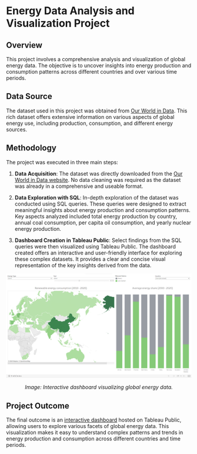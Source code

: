 # Energy Data Analysis and Visualization Project

## Overview
This project involves a comprehensive analysis and visualization of global energy data. The objective is to uncover insights into energy production and consumption patterns across different countries and over various time periods. 

## Data Source
The dataset used in this project was obtained from [Our World in Data](https://ourworldindata.org). This rich dataset offers extensive information on various aspects of global energy use, including production, consumption, and different energy sources.

## Methodology
The project was executed in three main steps:

1. **Data Acquisition**: The dataset was directly downloaded from the [Our World in Data website](https://ourworldindata.org/energy). No data cleaning was required as the dataset was already in a comprehensive and useable format.

2. **Data Exploration with SQL**: In-depth exploration of the dataset was conducted using SQL queries. These queries were designed to extract meaningful insights about energy production and consumption patterns. Key aspects analyzed included total energy production by country, annual coal consumption, per capita oil consumption, and yearly nuclear energy production.

3. **Dashboard Creation in Tableau Public**: Select findings from the SQL queries were then visualized using Tableau Public. The dashboard created offers an interactive and user-friendly interface for exploring these complex datasets. It provides a clear and concise visual representation of the key insights derived from the data.

![Global Energy Dashboard](dashboard.png)
<p align="center">
  <em>Image: Interactive dashboard visualizing global energy data.</em>
</p>

## Project Outcome
The final outcome is an [interactive dashboard](https://public.tableau.com/app/profile/luca.fuligni/viz/EnergyDashboard_17038595133430/Dashboard1) hosted on Tableau Public, allowing users to explore various facets of global energy data. This visualization makes it easy to understand complex patterns and trends in energy production and consumption across different countries and time periods.
